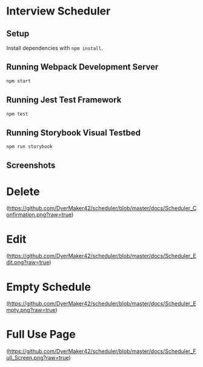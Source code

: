 # Interview Scheduler

## Setup

Install dependencies with `npm install`.

## Running Webpack Development Server

```sh
npm start
```

## Running Jest Test Framework

```sh
npm test
```

## Running Storybook Visual Testbed

```sh
npm run storybook
```

## Screenshots

# Delete 
(https://github.com/DyerMaker42/scheduler/blob/master/docs/Scheduler_Confirmation.png?raw=true)

# Edit
(https://github.com/DyerMaker42/scheduler/blob/master/docs/Scheduler_Edit.png?raw=true)

# Empty Schedule 
(https://github.com/DyerMaker42/scheduler/blob/master/docs/Scheduler_Empty.png?raw=true)

# Full Use Page
(https://github.com/DyerMaker42/scheduler/blob/master/docs/Scheduler_Full_Screen.png?raw=true)